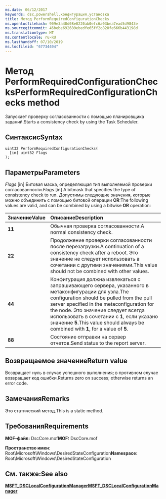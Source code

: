 ```yaml
---
ms.date: 06/12/2017
keywords: dsc,powershell,конфигурация,установка
title: Метод PerformRequiredConfigurationChecks
ms.openlocfilehash: 909e3a48d08e0220ab0efc6a03bea7ead5d9843e
ms.sourcegitcommit: 46bebe692689ebedfe65ff2c828fe666b443198d
ms.translationtype: HT
ms.contentlocale: ru-RU
ms.lasthandoff: 07/10/2019
ms.locfileid: "67734404"
---
```

# <a name="performrequiredconfigurationchecks-method"></a><span data-ttu-id="cee02-103">Метод PerformRequiredConfigurationChecks</span><span class="sxs-lookup"><span data-stu-id="cee02-103">PerformRequiredConfigurationChecks method</span></span>

<span data-ttu-id="cee02-104">Запускает проверку согласованности с помощью планировщика заданий.</span><span class="sxs-lookup"><span data-stu-id="cee02-104">Starts a consistency check by using the Task Scheduler.</span></span>

## <a name="syntax"></a><span data-ttu-id="cee02-105">Синтаксис</span><span class="sxs-lookup"><span data-stu-id="cee02-105">Syntax</span></span>

```mof
uint32 PerformRequiredConfigurationChecks(
  [in] uint32 Flags
);
```

## <a name="parameters"></a><span data-ttu-id="cee02-106">Параметры</span><span class="sxs-lookup"><span data-stu-id="cee02-106">Parameters</span></span>

<span data-ttu-id="cee02-107">*Flags* \[in\] Битовая маска, определяющая тип выполняемой проверки согласованности.</span><span class="sxs-lookup"><span data-stu-id="cee02-107">*Flags* \[in\] A bitmask that specifies the type of consistency check to run.</span></span> <span data-ttu-id="cee02-108">Допустимы следующие значения, которые можно объединить с помощью битовой операции **OR**:</span><span class="sxs-lookup"><span data-stu-id="cee02-108">The following values are valid, and can be combined by using a bitwise **OR** operation:</span></span>

|<span data-ttu-id="cee02-109">Значение</span><span class="sxs-lookup"><span data-stu-id="cee02-109">Value</span></span> |<span data-ttu-id="cee02-110">Описание</span><span class="sxs-lookup"><span data-stu-id="cee02-110">Description</span></span> |
|:--- |:---|
|<span data-ttu-id="cee02-111">**1**</span><span class="sxs-lookup"><span data-stu-id="cee02-111">**1**</span></span> | <span data-ttu-id="cee02-112">Обычная проверка согласованности.</span><span class="sxs-lookup"><span data-stu-id="cee02-112">A normal consistency check.</span></span> |
|<span data-ttu-id="cee02-113">**2**</span><span class="sxs-lookup"><span data-stu-id="cee02-113">**2**</span></span> | <span data-ttu-id="cee02-114">Продолжение проверки согласованности после перезагрузки.</span><span class="sxs-lookup"><span data-stu-id="cee02-114">A continuation of a consistency check after a reboot.</span></span> <span data-ttu-id="cee02-115">Это значение не следует использовать в сочетании с другими значениями.</span><span class="sxs-lookup"><span data-stu-id="cee02-115">This value should not be combined with other values.</span></span> |
|<span data-ttu-id="cee02-116">**4**</span><span class="sxs-lookup"><span data-stu-id="cee02-116">**4**</span></span> | <span data-ttu-id="cee02-117">Конфигурация должна извлекаться с запрашивающего сервера, указанного в метаконфигурации для узла.</span><span class="sxs-lookup"><span data-stu-id="cee02-117">The configuration should be pulled from the pull server specified in the metaconfiguration for the node.</span></span> <span data-ttu-id="cee02-118">Это значение следует всегда использовать в сочетании с **1**, если указано значение **5**.</span><span class="sxs-lookup"><span data-stu-id="cee02-118">This value should always be combined with **1**, for a value of **5**.</span></span> |
|<span data-ttu-id="cee02-119">**8**</span><span class="sxs-lookup"><span data-stu-id="cee02-119">**8**</span></span> | <span data-ttu-id="cee02-120">Состояние отправки на сервер отчетов.</span><span class="sxs-lookup"><span data-stu-id="cee02-120">Send status to the report server.</span></span> |

## <a name="return-value"></a><span data-ttu-id="cee02-121">Возвращаемое значение</span><span class="sxs-lookup"><span data-stu-id="cee02-121">Return value</span></span>

<span data-ttu-id="cee02-122">Возвращает нуль в случае успешного выполнения; в противном случае возвращает код ошибки.</span><span class="sxs-lookup"><span data-stu-id="cee02-122">Returns zero on success; otherwise returns an error code.</span></span>

## <a name="remarks"></a><span data-ttu-id="cee02-123">Замечания</span><span class="sxs-lookup"><span data-stu-id="cee02-123">Remarks</span></span>

<span data-ttu-id="cee02-124">Это статический метод.</span><span class="sxs-lookup"><span data-stu-id="cee02-124">This is a static method.</span></span>

## <a name="requirements"></a><span data-ttu-id="cee02-125">Требования</span><span class="sxs-lookup"><span data-stu-id="cee02-125">Requirements</span></span>

<span data-ttu-id="cee02-126">**MOF-файл:** DscCore.mof</span><span class="sxs-lookup"><span data-stu-id="cee02-126">**MOF:** DscCore.mof</span></span>

<span data-ttu-id="cee02-127">**Пространство имен**: Root\Microsoft\Windows\DesiredStateConfiguration</span><span class="sxs-lookup"><span data-stu-id="cee02-127">**Namespace**: Root\Microsoft\Windows\DesiredStateConfiguration</span></span>

## <a name="see-also"></a><span data-ttu-id="cee02-128">См. также:</span><span class="sxs-lookup"><span data-stu-id="cee02-128">See also</span></span>

[<span data-ttu-id="cee02-129">**MSFT_DSCLocalConfigurationManager**</span><span class="sxs-lookup"><span data-stu-id="cee02-129">**MSFT_DSCLocalConfigurationManager**</span></span>](msft-dsclocalconfigurationmanager.md)
